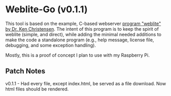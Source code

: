 Weblite-Go (v0.1.1)
===================
This tool is based on the example, C-based webserver [program "weblite" by Dr. Ken Christensen](http://www.csee.usf.edu/~kchriste/tools/toolpage.html#tcpip).
The intent of this program is to keep the spirit of weblite (simple, and direct), while adding the minimal needed additions to make the code a standalone program (e.g., help message, license file, debugging, and some exception handling).

Mostly, this is a proof of concept I plan to use with my Raspberry Pi.

Patch Notes
-----------
v0.1.1 - Had every file, except index.html, be served as a file download. Now html files should be rendered.
